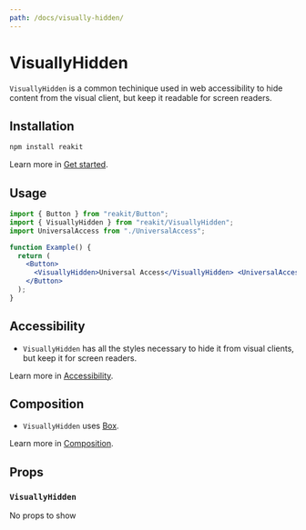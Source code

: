 ```yaml
---
path: /docs/visually-hidden/
---
```


# VisuallyHidden

`VisuallyHidden` is a common techinique used in web accessibility to hide content from the visual client, but keep it readable for screen readers.

<carbon-ad></carbon-ad>

## Installation

```sh
npm install reakit
```

Learn more in [Get started](/docs/get-started/).

## Usage

<!-- eslint-disable import/no-unresolved -->

```jsx
import { Button } from "reakit/Button";
import { VisuallyHidden } from "reakit/VisuallyHidden";
import UniversalAccess from "./UniversalAccess";

function Example() {
  return (
    <Button>
      <VisuallyHidden>Universal Access</VisuallyHidden> <UniversalAccess />
    </Button>
  );
}
```

## Accessibility

- `VisuallyHidden` has all the styles necessary to hide it from visual clients, but keep it for screen readers.

Learn more in [Accessibility](/docs/accessibility/).

## Composition

- `VisuallyHidden` uses [Box](/docs/box/).

Learn more in [Composition](/docs/composition/#props-hooks).

## Props

<!-- Automatically generated -->

### `VisuallyHidden`

No props to show
